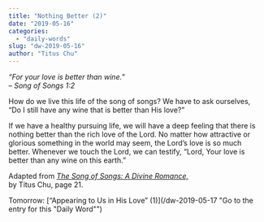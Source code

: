 ```yaml
---
title: "Nothing Better (2)"
date: "2019-05-16"
categories: 
  - "daily-words"
slug: "dw-2019-05-16"
author: "Titus Chu"
---
```


_“For your love is better than wine.”_  
_– Song of Songs 1:2_

How do we live this life of the song of songs? We have to ask ourselves, “Do I still have any wine that is better than His love?”

If we have a healthy pursuing life, we will have a deep feeling that there is nothing better than the rich love of the Lord. No matter how attractive or glorious something in the world may seem, the Lord’s love is so much better. Whenever we touch the Lord, we can testify, “Lord, Your love is better than any wine on this earth.”

Adapted from _[The Song of Songs: A Divine Romance,](/song-of-songs-dr/)_  
by Titus Chu, page 21.

Tomorrow: [“Appearing to Us in His Love” (1)](/dw-2019-05-17 "Go to the entry for this "Daily Word"")
